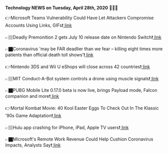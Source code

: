 <b>Technology NEWS on Tuesday, April 28th, 2020</b> 📡📡📡 

👉Microsoft Teams Vulnerability Could Have Let Attackers Compromise Accounts Using Links, GIFs❗️<a href='https://techblock.club/?p=4365'> link</a>

👉🏽Deadly Premonition 2 gets July 10 release date on Nintendo Switch❗️<a href='https://techblock.club/?p=4367'> link</a>

👉🏿Coronavirus 'may be FAR deadlier than we fear – killing eight times more patients than official death toll shows'❗️<a href='https://techblock.club/?p=4369'> link</a>

👉Nintendo 3DS and Wii U eShops will close across 42 countries❗️<a href='https://techblock.club/?p=4371'> link</a>

👉🏽MIT Conduct-A-Bot system controls a drone using muscle signals❗️<a href='https://techblock.club/?p=4373'> link</a>

👉🏿PUBG Mobile Lite 0.17.0 beta is now live, brings Payload mode, Falcon companion and more❗️<a href='https://techblock.club/?p=4375'> link</a>

👉Mortal Kombat Movie: 40 Kool Easter Eggs To Check Out In The Klassic '90s Game Adaptation❗️<a href='https://techblock.club/?p=4377'> link</a>

👉🏽Hulu app crashing for iPhone, iPad, Apple TV users❗️<a href='https://techblock.club/?p=4379'> link</a>

👉🏿Microsoft's Remote Work Revenue Could Help Cushion Coronavirus Impacts, Analysts Say❗️<a href='https://techblock.club/?p=4381'> link</a>

